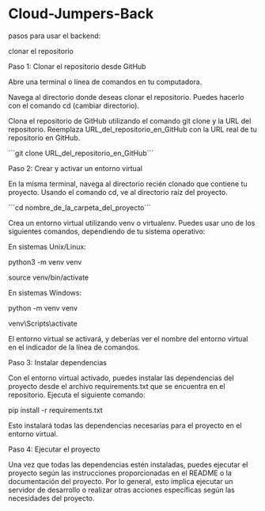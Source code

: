 # Cloud-Jumpers-Back

pasos para usar el backend:

clonar el repositorio

Paso 1: Clonar el repositorio desde GitHub

Abre una terminal o línea de comandos en tu computadora.

Navega al directorio donde deseas clonar el repositorio. Puedes hacerlo con el comando cd (cambiar directorio).

Clona el repositorio de GitHub utilizando el comando git clone y la URL del repositorio. Reemplaza URL_del_repositorio_en_GitHub con la URL real de tu repositorio en GitHub.

´´´git clone URL_del_repositorio_en_GitHub´´´

Paso 2: Crear y activar un entorno virtual

En la misma terminal, navega al directorio recién clonado que contiene tu proyecto. Usando el comando cd, ve al directorio raíz del proyecto.

´´´cd nombre_de_la_carpeta_del_proyecto´´´

Crea un entorno virtual utilizando venv o virtualenv. Puedes usar uno de los siguientes comandos, dependiendo de tu sistema operativo:

En sistemas Unix/Linux:

python3 -m venv venv

source venv/bin/activate

En sistemas Windows:

python -m venv venv

venv\Scripts\activate

El entorno virtual se activará, y deberías ver el nombre del entorno virtual en el indicador de la línea de comandos.

Paso 3: Instalar dependencias

Con el entorno virtual activado, puedes instalar las dependencias del proyecto desde el archivo requirements.txt que se encuentra en el repositorio. Ejecuta el siguiente comando:

pip install -r requirements.txt

Esto instalará todas las dependencias necesarias para el proyecto en el entorno virtual.

Paso 4: Ejecutar el proyecto

Una vez que todas las dependencias estén instaladas, puedes ejecutar el proyecto según las instrucciones proporcionadas en el README o la documentación del proyecto. Por lo general, esto implica ejecutar un servidor de desarrollo o realizar otras acciones específicas según las necesidades del proyecto.
